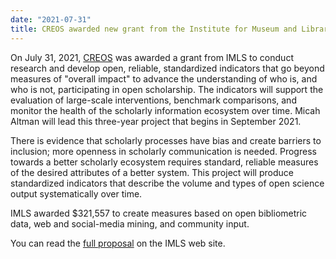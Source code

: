```yaml
---
date: "2021-07-31"
title: CREOS awarded new grant from the Institute for Museum and Library Services (IMLS)
---
```


On July 31, 2021, [CREOS](https://libraries.mit.edu/creos/) was awarded a grant from IMLS to conduct research and develop open, reliable, standardized indicators that go beyond measures of "overall impact" to advance the understanding of who is, and who is not, participating in open scholarship. The indicators will support the evaluation of large-scale interventions, benchmark comparisons, and monitor the health of the scholarly information ecosystem over time. Micah Altman will lead this three-year project that begins in September 2021.

There is evidence that scholarly processes have bias and create barriers to inclusion; more openness in scholarly communication is needed. Progress towards a better scholarly ecosystem requires standard, reliable measures of the desired attributes of a better system. This project will produce standardized indicators that describe the volume and types of open science output systematically over time.

IMLS awarded \$321,557 to create measures based on open bibliometric data, web and social-media mining, and community input.

You can read the [full proposal](https://www.imls.gov/sites/default/files/project-proposals/lg-250130-ols-21-full-proposal.pdf) on the IMLS web site.
